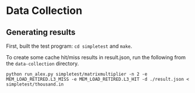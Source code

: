 # Data Collection

## Generating results

First, built the test program: `cd simpletest` and `make`.

To create some cache hit/miss results in result.json, run the following from
the `data-collection` directory.

```
python run_alex.py simpletest/matrixmultiplier -n 2 -e MEM_LOAD_RETIRED.L3_MISS -e MEM_LOAD_RETIRED.L3_HIT -d ./result.json < simpletest/thousand.in
```

